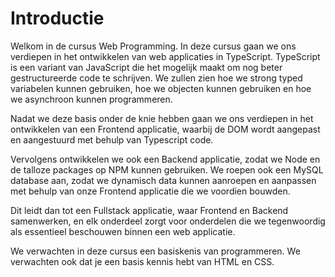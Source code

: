 # Introductie

Welkom in de cursus Web Programming. In deze cursus gaan we ons verdiepen in het ontwikkelen van web applicaties in TypeScript. TypeScript is een variant van JavaScript die het mogelijk maakt om nog beter gestructureerde code te schrijven. We zullen zien hoe we strong typed variabelen kunnen gebruiken, hoe we objecten kunnen gebruiken en hoe we asynchroon kunnen programmeren.

Nadat we deze basis onder de knie hebben gaan we ons verdiepen in het ontwikkelen van een Frontend applicatie, waarbij de DOM wordt aangepast en aangestuurd met behulp van Typescript code.

Vervolgens ontwikkelen we ook een Backend applicatie, zodat we Node en de talloze packages op NPM kunnen gebruiken. We roepen ook een MySQL database aan, zodat we dynamisch data kunnen aanroepen en aanpassen met behulp van onze Frontend applicatie die we voordien bouwden.

Dit leidt dan tot een Fullstack applicatie, waar Frontend en Backend samenwerken, en elk onderdeel zorgt voor onderdelen die we tegenwoordig als essentieel beschouwen binnen een web applicatie.

We verwachten in deze cursus een basiskenis van programmeren. We verwachten ook dat je een basis kennis hebt van HTML en CSS.
